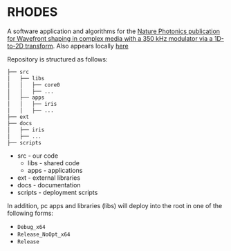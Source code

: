 # RHODES

A software application and algorithms for the [Nature Photonics publication for Wavefront shaping in complex media with a 350 kHz modulator via a 1D-to-2D transform](https://www.nature.com/articles/s41566-019-0503-6). Also appears locally [here](./docs/iris/s41566-019-0503-6.pdf)


Repository is structured as follows:
```bash
├── src
│   ├── libs
│   │   ├── core0
│   │   ├── ...
│   ├── apps
│   │   ├── iris
│   │   ├── ...
├── ext
├── docs
│   ├── iris
│   ├── ...
├── scripts
```
* src - our code
  * libs - shared code
  * apps - applications
* ext - external libraries
* docs - documentation
* scripts - deployment scripts

In addition, pc apps and libraries (libs) will deploy into the root in one of the following forms:
* `Debug_x64`
* `Release_NoOpt_x64`
* `Release`
